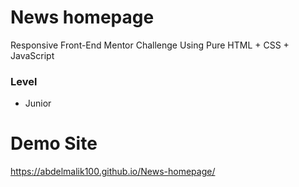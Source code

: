# News homepage

Responsive Front-End Mentor Challenge Using Pure HTML + CSS + JavaScript

### Level

- Junior

# Demo Site
https://abdelmalik100.github.io/News-homepage/

